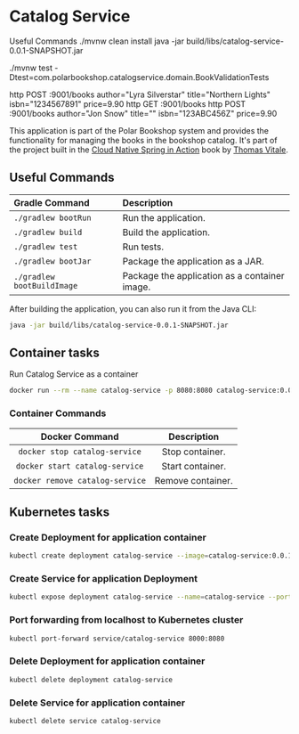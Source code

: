 # Catalog Service



Useful Commands
./mvnw clean install java -jar build/libs/catalog-service-0.0.1-SNAPSHOT.jar

./mvnw test -Dtest=com.polarbookshop.catalogservice.domain.BookValidationTests

http POST :9001/books author="Lyra Silverstar" title="Northern Lights" isbn="1234567891" price=9.90
http GET :9001/books
http POST :9001/books author="Jon Snow" title="" isbn="123ABC456Z" price=9.90




This application is part of the Polar Bookshop system and provides the functionality for managing
the books in the bookshop catalog. It's part of the project built in the
[Cloud Native Spring in Action](https://www.manning.com/books/cloud-native-spring-in-action) book
by [Thomas Vitale](https://www.thomasvitale.com).

## Useful Commands

| Gradle Command	         | Description                                   |
|:---------------------------|:----------------------------------------------|
| `./gradlew bootRun`        | Run the application.                          |
| `./gradlew build`          | Build the application.                        |
| `./gradlew test`           | Run tests.                                    |
| `./gradlew bootJar`        | Package the application as a JAR.             |
| `./gradlew bootBuildImage` | Package the application as a container image. |

After building the application, you can also run it from the Java CLI:

```bash
java -jar build/libs/catalog-service-0.0.1-SNAPSHOT.jar
```

## Container tasks

Run Catalog Service as a container

```bash
docker run --rm --name catalog-service -p 8080:8080 catalog-service:0.0.1-SNAPSHOT
```

### Container Commands

| Docker Command	              | Description       |
|:-------------------------------:|:-----------------:|
| `docker stop catalog-service`   | Stop container.   |
| `docker start catalog-service`  | Start container.  |
| `docker remove catalog-service` | Remove container. |

## Kubernetes tasks

### Create Deployment for application container

```bash
kubectl create deployment catalog-service --image=catalog-service:0.0.1-SNAPSHOT
```

### Create Service for application Deployment

```bash
kubectl expose deployment catalog-service --name=catalog-service --port=8080
```

### Port forwarding from localhost to Kubernetes cluster

```bash
kubectl port-forward service/catalog-service 8000:8080
```

### Delete Deployment for application container

```bash
kubectl delete deployment catalog-service
```

### Delete Service for application container

```bash
kubectl delete service catalog-service
```
